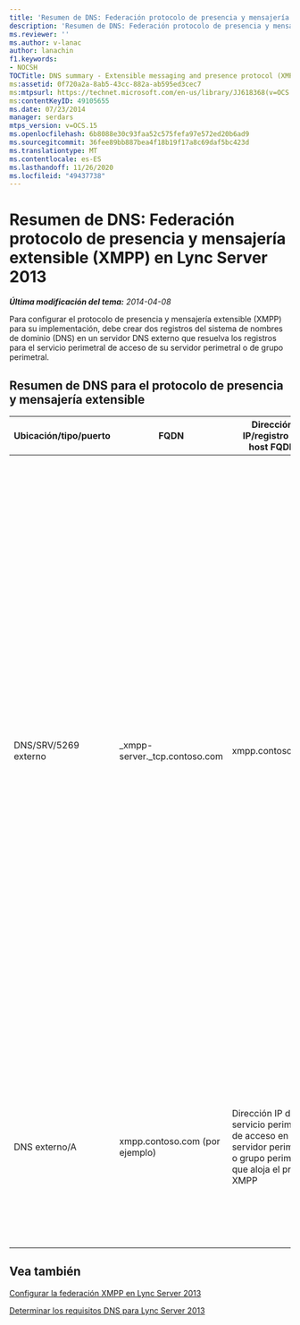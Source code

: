 ```yaml
---
title: 'Resumen de DNS: Federación protocolo de presencia y mensajería extensible (XMPP)'
description: 'Resumen de DNS: Federación protocolo de presencia y mensajería extensible (XMPP).'
ms.reviewer: ''
ms.author: v-lanac
author: lanachin
f1.keywords:
- NOCSH
TOCTitle: DNS summary - Extensible messaging and presence protocol (XMPP) federation
ms:assetid: 0f720a2a-8ab5-43cc-882a-ab595ed3cec7
ms:mtpsurl: https://technet.microsoft.com/en-us/library/JJ618368(v=OCS.15)
ms:contentKeyID: 49105655
ms.date: 07/23/2014
manager: serdars
mtps_version: v=OCS.15
ms.openlocfilehash: 6b8088e30c93faa52c575fefa97e572ed20b6ad9
ms.sourcegitcommit: 36fee89bb887bea4f18b19f17a8c69daf5bc423d
ms.translationtype: MT
ms.contentlocale: es-ES
ms.lasthandoff: 11/26/2020
ms.locfileid: "49437738"
---
```

# <a name="dns-summary---extensible-messaging-and-presence-protocol-xmpp-federation-in-lync-server-2013"></a>Resumen de DNS: Federación protocolo de presencia y mensajería extensible (XMPP) en Lync Server 2013

<div data-xmlns="http://www.w3.org/1999/xhtml">

<div class="topic" data-xmlns="http://www.w3.org/1999/xhtml" data-msxsl="urn:schemas-microsoft-com:xslt" data-cs="https://msdn.microsoft.com/">

<div data-asp="https://msdn2.microsoft.com/asp">



</div>

<div id="mainSection">

<div id="mainBody">

<span> </span>

_**Última modificación del tema:** 2014-04-08_

Para configurar el protocolo de presencia y mensajería extensible (XMPP) para su implementación, debe crear dos registros del sistema de nombres de dominio (DNS) en un servidor DNS externo que resuelva los registros para el servicio perimetral de acceso de su servidor perimetral o de grupo perimetral.

<div>

## <a name="dns-summary-for-extensible-messaging-and-presence-protocol"></a>Resumen de DNS para el protocolo de presencia y mensajería extensible


<table>
<colgroup>
<col style="width: 25%" />
<col style="width: 25%" />
<col style="width: 25%" />
<col style="width: 25%" />
</colgroup>
<thead>
<tr class="header">
<th>Ubicación/tipo/puerto</th>
<th>FQDN</th>
<th>Dirección IP/registro de host FQDN</th>
<th>Se asigna a/comentarios</th>
</tr>
</thead>
<tbody>
<tr class="odd">
<td><p>DNS/SRV/5269 externo</p></td>
<td><p>_xmpp-server._tcp.contoso.com</p></td>
<td><p>xmpp.contoso.com</p></td>
<td><p>Interfaz externa de proxy XMPP en el servicio perimetral de acceso o grupo perimetral. Repita el procedimiento según sea necesario para todos los dominios SIP internos con los usuarios habilitados para Lync donde se permite el contacto con los contactos XMPP mediante la configuración de la Directiva de acceso externo a través de una directiva global, una directiva de sitio donde se encuentra el usuario o la Directiva de usuario para el usuario habilitado para Lync. También se debe configurar un dominio XMPP permitido en la Directiva del socio XMPP federado. Vea temas en <strong>vea también</strong> para obtener más información.</p></td>
</tr>
<tr class="even">
<td><p>DNS externo/A</p></td>
<td><p>xmpp.contoso.com (por ejemplo)</p></td>
<td><p>Dirección IP del servicio perimetral de acceso en el servidor perimetral o grupo perimetral que aloja el proxy XMPP</p></td>
<td><p>Señala el servicio perimetral de Access o el grupo de límites que alberga el servicio de proxy XMPP. Normalmente, el registro SRV que cree apuntará a este registro de host (A o AAAA).</p></td>
</tr>
</tbody>
</table>


</div>

<div>

## <a name="see-also"></a>Vea también


[Configurar la federación XMPP en Lync Server 2013](lync-server-2013-setting-up-xmpp-federation.md)  


[Determinar los requisitos DNS para Lync Server 2013](lync-server-2013-determine-dns-requirements.md)  
  

</div>

</div>

<span> </span>

</div>

</div>

</div>


